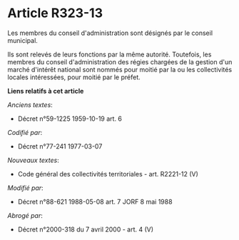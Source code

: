 # Article R323-13

Les membres du conseil d'administration sont désignés par le conseil municipal.

Ils sont relevés de leurs fonctions par la même autorité. Toutefois, les membres du conseil d'administration des régies
chargées de la gestion d'un marché d'intérêt national sont nommés pour moitié par la ou les collectivités locales
intéressées, pour moitié par le préfet.

**Liens relatifs à cet article**

_Anciens textes_:

  - Décret n°59-1225 1959-10-19 art. 6

_Codifié par_:

  - Décret n°77-241 1977-03-07

_Nouveaux textes_:

  - Code général des collectivités territoriales - art. R2221-12 (V)

_Modifié par_:

  - Décret n°88-621 1988-05-08 art. 7 JORF 8 mai 1988

_Abrogé par_:

  - Décret n°2000-318 du 7 avril 2000 - art. 4 (V)
